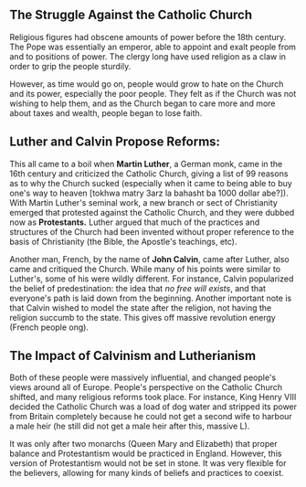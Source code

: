 ## The Struggle Against the Catholic Church

Religious figures had obscene amounts of power before the 18th century. The Pope was essentially an emperor, able to appoint and exalt people from and to positions of power. The clergy long have used religion as a claw in order to grip the people sturdily.

However, as time would go on, people would grow to hate on the Church and its power, especially the poor people. They felt as if the Church was not wishing to help them, and as the Church began to care more and more about taxes and wealth, people began to lose faith.


## Luther and Calvin Propose Reforms:

This all came to a boil when **Martin Luther**, a German monk, came in the 16th century and criticized the Catholic Church, giving a list of 99 reasons as to why the Church sucked (especially when it came to being able to buy one's way to heaven \[tokhwa matry 3arz la bahasht ba 1000 dollar abe?\]). With Martin Luther's seminal work, a new branch or sect of Christianity emerged that protested against the Catholic Church, and they were dubbed now as **Protestants.** Luther argued that much of the practices and structures of the Church had been invented without proper reference to the basis of Christianity (the Bible, the Apostle's teachings, etc).

Another man, French, by the name of **John Calvin**, came after Luther, also came and critiqued the Church. While many of his points were similar to Luther's, some of his were wildly different. For instance, Calvin popularized the belief of predestination: the idea that *no free will exists*, and that everyone's path is laid down from the beginning. Another important note is that Calvin wished to model the state after the religion, not having the religion succumb to the state. This gives off massive revolution energy (French people ong).


## The Impact of Calvinism and Lutherianism

Both of these people were massively influential, and changed people's views around all of Europe. People's perspective on the Catholic Church shifted, and many religious reforms took place. For instance, King Henry VIII decided the Catholic Church was a load of dog water and stripped its power from Britain completely because he could not get a second wife to harbour a male heir (he still did not get a male heir after this, massive L). 

It was only after two monarchs (Queen Mary and Elizabeth) that proper balance and Protestantism would be practiced in England. However, this version of Protestantism would not be set in stone. It was very flexible for the believers, allowing for many kinds of beliefs and practices to coexist.
